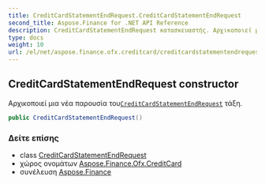 ```yaml
---
title: CreditCardStatementEndRequest.CreditCardStatementEndRequest
second_title: Aspose.Finance for .NET API Reference
description: CreditCardStatementEndRequest κατασκευαστής. Αρχικοποιεί μια νέα παρουσία τουCreditCardStatementEndRequest τάξη.
type: docs
weight: 10
url: /el/net/aspose.finance.ofx.creditcard/creditcardstatementendrequest/creditcardstatementendrequest/
---
```

## CreditCardStatementEndRequest constructor

Αρχικοποιεί μια νέα παρουσία του[`CreditCardStatementEndRequest`](../) τάξη.

```csharp
public CreditCardStatementEndRequest()
```

### Δείτε επίσης

* class [CreditCardStatementEndRequest](../)
* χώρος ονομάτων [Aspose.Finance.Ofx.CreditCard](../../creditcardstatementendrequest/)
* συνέλευση [Aspose.Finance](../../../)


